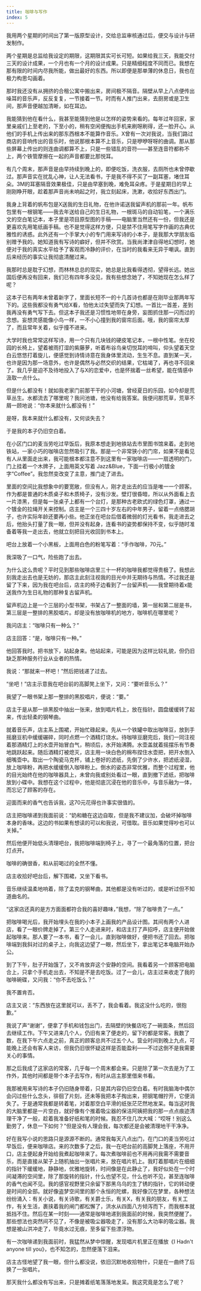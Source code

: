 ```yaml
---
title: 咖啡与写作
index: 5
---
```


我用两个星期的时间出了第一版原型设计，交给总监审核通过后，便交与设计与研发制作。

两个星期是总监给我设定的期限，这期限其实可长可短。如果给我三天，我能交付三天的设计成果，一个月也有一个月的设计成果。只是精细程度不同而已。我想在那有限的时间内尽我所能，做出最好的东西。所以即便是那单薄的休息日，我也在极力构思勾画着。

那时我还没有从拥挤的合租公寓中搬出来，房间极不隔音。隔壁从早上八点便传出噪耳的音乐声，反反复复，一节接着一节。时而有人推门出来，去厨房或是卫生间，那声音便越加清晰，如在耳边。

我能猜到他在看什么，我甚至能猜到他是以怎样的姿势来看的。每年过年回家，家里亲戚们上至老的，下至小的，稍有空闲便掏出手机来刷呀刷得，还一脸开心。从他们的手机上传出来的那东西根本不能算作音乐。X曾有一次对我说，当我们路过商店的音响传出的音乐时，他说那根本算不上音乐，只是咿咿呀呀的曲调。那从那些屏幕上传出的则连曲调都算不上，只是一些错乱的音符——甚至连音符都称不上，两个铁管摩擦在一起的声音都要比那悦耳。

有几个周末，那声音是由早持续到晚上的，即便吃饭，洗衣服，去厕所也未曾停歇过。那声音实在扰乱心神，让人无法看书，于是我不得不买了一副耳塞，堵住耳朵。3M的耳塞隔音效果极佳，只是由早塞到晚，难免耳朵疼。于是星期日的早上刚刚睁开眼，趁着那声音尚未响起之时，我立刻起床，洗漱，收拾好东西出门。

我身上背着的帆布包是X送我的生日礼物，在他许诺送我留声机的那前一年。帆布包里有一根钢笔——我去年送给自己的生日礼物，一根斑马的自动铅笔，一个满乐文的空白笔记本，本子里是项目原型图的手稿——电脑里当然还有一份，但我还是更喜欢先用笔纸画手稿。也不是觉得这样方便，只是禁不住用笔写字作画的古典优雅性的诱惑。此外还有一个手掌大小的专门用来写诗的小本子，是我那大学朋友临别赠予我的。她知道我有写诗的癖好，但并不欣赏。当我尚津津自得地幻想时，她便对于我的真实水平给予了客观而冷静的评价，在当时的我看来无异于嘲讽。直到后来经历的事实让我彻底清醒过来。

我那时总是耽于幻想，而林林总总的现实，她总是比我看得透彻，望得长远。她出国后便再没有回来，我们已有四年多没见，我有些想念她了，不知她现在怎么样了呢？

这本子已有两年未曾着新字了，里面长短不一的十几首诗也都是在刚毕业那两年写下的。这些我都没有勇气给X看，怕他太过失望而失了幻想。一首比一首差，差到我再没有勇气写下去。但这本子我还是习惯性地带在身旁，妄图抓住那一闪而过的念想。妄想灵感能像小鸟一样，一不小心撞到我的窗帘后面。哦，我的窗帘太厚了，而且常年关着，似乎撞不进来。

大学时我也常常这样写诗，用一个只有几块钱的硬皮笔记本，一根中性笔。坐在校园的长椅上，望着被雨打湿的紫藤萝，听着布谷鸟亲切悦耳的啼叫，仰头望着天空白云悠悠打着旋儿，便感觉到诗情诗意在我身体里流动，生生不息。直到某一天，也许是因为那一场意外，也许是偶然与必然交织的结果，它枯竭了，再也寻不回来了。我几乎是迫不及待地投入了与X的恋爱中，也是怀揣着一丝希望，能在情感中汲取一点什么。

但是什么都没有！就如我老家门前那干干的小河塘，曾经夏日的乐园，如今却是荒草丛生。水都流去了哪里呢？我问池塘，他没有给我答案。我便问那荒草，荒草不屑一顾地说：“你本来就什么都没有！”

是呀，我本来就什么都没有，又何谈失去？

于是我的本子仍旧空白着。

在小区门口的麦当劳吃过早饭后，我原本想走到地铁站去市里图书馆来着。走到地铁站，一家小巧的咖啡店忽然吸引了我。那是一个非常狭小的门帘，如果不是看见有人从里面走出来，我可能根本都注意不到这里有一家咖啡店——一扇透明的门，门上挂着一个木牌子，上面用英文写着 Jazz&Blue，下面一行极小的镀金字“Coffee”。我忽然变改变了主意，推门走了进去。

里面的空间比我想象中的要宽敞，但没有人，刚才走出去的应当是唯一一个顾客。作为都是普通的木质桌子和木质椅子，没有沙发。壁灯很昏暗，所以从外面看上去一片漆黑，但是每一张桌子上都有一个台灯，是那种古老欧式的绿色灯罩，通过一个镀金的拉绳开关来控制。店主是一个三四十岁左右的中年男子，留着一点络腮胡子，也许实际年龄还要再小些。他正坐在吧台后借着微弱的灯光看书，我走进去之后，他抬头打量了我一眼，但并没有起身，连看书的姿势都保持不变，似乎随时准备着等我一走出去，他就立刻把目光收回到书本上。

吧台上放着一个小黑板，上面用白色的粉笔写着：“手作咖啡，70元。”

我深吸了一口气，险些跑了出去。

为什么这么贵呢？平时见到那些咖啡店里三十一杯的咖啡我都觉得贵极了。我想此刻我走出去也是无妨的，那店主此刻注视我的目光中并无期待与热情。不过我还是留了下来，因为我在吧台后，店主的椅子边看到了一台留声机——我曾期待着x能送我作为生日礼物的那种复古留声机。

留声机边上是一个三层的小型书架，书架占了一整面的墙，第一层和第二层是书，第三层是一整排的黑胶唱片。却是没有放咖啡机的地方，咖啡机在哪里呢？

我问店主：“咖啡只有一种么？”

店主回答：“是，咖啡只有一种。”

他回答我时。把书放下，站起身来。他站起来，可能是因为这样比较礼貌，但仍旧缺乏那种服务行业从业者的热情。

我说：“那就来一杯吧！”然后把钱递了过去。

“坐吧！”店主示意我在吧台前的高脚凳上坐下，又问：“要听音乐么？”

我望了一眼书架上那一整排的黑胶唱片，便说：“要。”

店主于是从那一排黑胶中抽出一张来，放到唱片机上，放在指针。圆盘缓缓转了起来，传出轻柔的钢琴曲。

就着音乐声，店主系上围裙，开始忙碌起来。先从一个铁罐中取出咖啡豆，放到手摇磨豆机中缓缓碾碎，同时点燃一个酒精灯烧水。待咖啡豆磨完后，我们一同注视着那酒精灯上的水壶开始冒白气，稍顷后，水开始沸腾。水壶盖就着摇摆乐有节奏地跳跃起来。随后酒精灯被熄灭，店主用一块白色的棉布捏住水壶把，把开水倒入细嘴壶中。取出一个陶瓷马克杯，铺上卷好的滤纸，先倒了少许水，把滤纸浸湿，放上咖啡粉，再把水缓缓倒入咖啡粉上。倒水的姿态非常优雅，而整个过程里，他的目光始终在他的咖啡器具上，未曾向我或别处看过一眼，直到撤下滤纸，把咖啡放到小碟中。我想在这个过程中，他是彻底沉浸在他的音乐中，与音乐融为一体，而忘记了顾客的存在。

迎面而来的香气也告诉我，这70元花得也许事实很值的。

店主把咖啡递到我面前说：“奶和糖在这边自取，但是我不建议加，会破坏掉咖啡本身的香味。这边的书如果有想读的可以和我说，可借取。音乐如果觉得吵也可以关掉。”

然后他便开始低头清理吧台，我把咖啡端到椅子上，寻了一个最角落的位置，把台灯点开。

咖啡的确很香，和从前喝过的全然不懂。

店主收拾好吧台后，解下围裙，又坐下看书。

音乐继续温柔地响着，除了孟克的钢琴曲，其他都是没有听过的，或是听过但不知道曲名的。

“这家店还真的是方方面面都符合我的喜好趣味，”我想，“除了咖啡贵了一点。”

把咖啡喝光后，我开始埋头在我的小本子上画我的产品设计图。其间有两个人进店，看了一眼价牌走掉了。第三个人走进来时，和店主打了声招呼，店主便开始做起咖啡来。那人要了一本书，看了一会儿，直到咖啡做好，便把书还了回去。把咖啡端到我斜对过的桌子上，向我这边望了一眼，然后坐下，拿出笔记本电脑开始办公。

到了下午，肚子开始饿了，又不肯放弃这个安静的空间。我看着另一个顾客把电脑合上，只拿个手机走出去，不知是不是去吃饭。过了一会儿，店主过来收走了我的咖啡碗碟，又问我：“你不去吃饭么？”

我不置肯否。

店主又说：“东西放在这里就可以，丢不了，我会看着。我这没什么吃的，很抱歉。”

我说了声“谢谢”，便拿了手机和钱包出门，去隔壁的快餐店吃了一碗面条，然后回去继续工作。下午又进来几个人，仍旧有来了便走的，留下的都是常客。我数了数，在我下午六点走之前，真正的顾客总共不过五个人。营业时间到晚上九点，可能晚上还会有客人来访，但我仍旧很怀疑这样是否能盈利——不过这倒不是我需要关心的事情。

那之后我成了这家店的常客，几乎每一个周末都会来。只是除了第一次去是为了工作外，其他时间都是带个本子去写作，有时从店主那里借来书看。

我那被用来写诗的本子仍旧随身带着，只是其内容仍旧空白着。有时我脑海中偶尔会闪过些什么念头，徘徊了片刻，还未等我把本子掏出来，把钢笔帽拧开，它便消失了。于是通常我都是转着笔，对着那空白平滑的纸张茫茫然地发呆。每当这时我的大脑里都是一片空白，就好像有个推着吸尘器的保洁阿姨把我的那一点点痕迹清理干净了一般，趁着我准备好纸和笔的时候。我忍不住几次大喊：“哎呀！别这么勤劳了，休息一下如何？”但是没有人理会我，每次都还是会被清理地干干净净。

好在我写小说的思路只是源源不断的。通常我每天八点出门，在门口的麦当劳吃过早饭后，便来咖啡店。来的次数多了之后，我一在吧台前的高脚凳上落座，不用开口，店主便起身开始给我煮起咖啡来了。每次煮咖啡前也不用再问我需不需要音乐，而是直接从架子上随机抽出一张唱片来，放在唱片机上。我盯着那唱片在细细的指针下缓缓地，静静地，优雅地旋转，时间像是在此静止了，我好似处在一个时间凝滞的空间里，除了那旋转的指针，什么也望不见，什么也听不见，甚至连咖啡的香气也闻不见。我的感官视野里只余留下那黑乌乌的生了锈的指针，它的转动便是时间的全部。就好像盗梦空间里的那个永恒的陀螺，我好像沉在梦里，各种想法纷纷涌入：有关小说，有关诗歌，有关爵士乐，有关X，有关我的朋友，有关工作，有关生活，裹挟着我的闸门都松懈了，洪水从四面八方倾泻而下，而我根本就抵挡不住。然后在某一时刻——通常是咖啡地递到我面前的时候，我突然便醒了。那些想法也突然间不见了，不像是被吸尘器吸走了，没有那么大功率的吸尘器。我想是被山洪冲走了，毕竟水过无痕，至多留下些漂浮物。

有一次咖啡递到我面前时，我猛然从梦中惊醒，发现唱片机里正在播放《I Hadn't anyone till you》，也不知怎的，忽然便落下泪来。

店主古怪地望了我一眼，但什么都没说，依旧沉默地收拾物什，只是在一曲终了后换了一张唱片。

那天我什么都没有写出来，只是摊着纸笔落落地发呆。我这究竟是怎么了呢？

























































